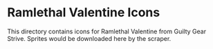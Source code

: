 # Ramlethal Valentine Icons

This directory contains icons for Ramlethal Valentine from Guilty Gear Strive.
Sprites would be downloaded here by the scraper.
